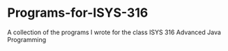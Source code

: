 # Programs-for-ISYS-316
A collection of the programs I wrote for the class ISYS 316 Advanced Java Programming

